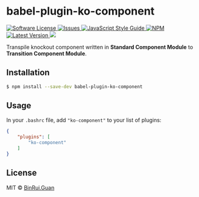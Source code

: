 babel-plugin-ko-component
=====

<p>
    <a href="LICENSE">
        <img src="https://img.shields.io/badge/license-MIT-brightgreen.svg" alt="Software License" />
    </a>
    <a href="https://github.com/baza-fe/babel-plugin-ko-component/issues">
        <img src="https://img.shields.io/github/issues/baza-fe/babel-plugin-ko-component.svg" alt="Issues" />
    </a>
    <a href="http://standardjs.com/">
        <img src="https://img.shields.io/badge/code%20style-standard-brightgreen.svg" alt="JavaScript Style Guide" />
    </a>
    <a href="https://npmjs.org/package/babel-plugin-ko-component">
        <img src="https://img.shields.io/npm/v/babel-plugin-ko-component.svg?style=flat-squar" alt="NPM" />
    </a>
    <a href="https://github.com/baza-fe/babel-plugin-ko-component/releases">
        <img src="https://img.shields.io/github/release/baza-fe/babel-plugin-ko-component.svg" alt="Latest Version" />
    </a>
    <a href="https://travis-ci.org/baza-fe/babel-plugin-ko-component">
        <img src="https://travis-ci.org/baza-fe/babel-plugin-ko-component.svg?branch=master" />
    </a>
</p>


Transpile knockout component written in **Standard Component Module** to **Transition Component Module**.

## Installation

```bash
$ npm install --save-dev babel-plugin-ko-component
```

## Usage

In your `.bashrc` file, add `"ko-component"` to your list of plugins:

```json
{
    "plugins": [
        "ko-component"
    ]
}
```

## License

MIT &copy; [BinRui.Guan](differui@gmail.com)
